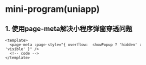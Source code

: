 # mini-program(uniapp)

## 1. 使用page-meta解决小程序弹窗穿透问题

```vue
<template>
  <page-meta :page-style="{ overflow:  showPopup ? 'hidden' : 'visible' }" />
  <!-- code -->
</template>
```
